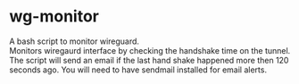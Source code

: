 # wg-monitor
A bash script to monitor wireguard. <br>
Monitors wiregaurd interface by checking the handshake time on the tunnel.<br>
The script will send an email if the last hand shake happened more then 120 seconds ago.
You will need to have sendmail installed for email alerts.
